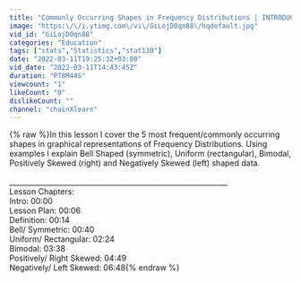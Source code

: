 ```yaml
---
title: "Commonly Occurring Shapes in Frequency Distributions | INTRODUCTION TO STATISTICS [STAT130]"
image: "https:\/\/i.ytimg.com\/vi\/GiLojD0qn88\/hqdefault.jpg"
vid_id: "GiLojD0qn88"
categories: "Education"
tags: ["stats","Statistics","stat130"]
date: "2022-03-11T19:25:32+03:00"
vid_date: "2022-03-11T14:43:45Z"
duration: "PT8M44S"
viewcount: "1"
likeCount: "0"
dislikeCount: ""
channel: "chainXlearn"
---
```

{% raw %}In this lesson I cover the 5 most frequent/commonly occurring shapes in graphical representations of Frequency Distributions. Using examples I explain Bell Shaped (symmetric), Uniform (rectangular), Bimodal, Positively Skewed (right) and Negatively Skewed (left) shaped data.<br /><br />_____________________________________________________________<br />Lesson Chapters:<br />Intro: 00:00<br />Lesson Plan: 00:06<br />Definition: 00:14<br />Bell/ Symmetric: 00:40<br />Uniform/ Rectangular: 02:24<br />Bimodal: 03:38<br />Positively/ Right Skewed: 04:49<br />Negatively/ Left Skewed: 06:48{% endraw %}
